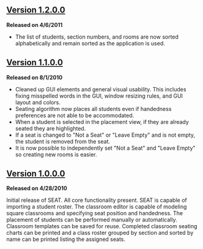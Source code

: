 ## [Version 1.2.0.0](http://student-educational-arrangement-tool.googlecode.com/files/SEAT%201.2.0.0.msi) ##
**Released on 4/6/2011**

  * The list of students, section numbers, and rooms are now sorted alphabetically and remain sorted as the application is used.

## [Version 1.1.0.0](http://student-educational-arrangement-tool.googlecode.com/files/SEAT%201.1.0.0.msi) ##
**Released on 8/1/2010**

  * Cleaned up GUI elements and general visual usability.  This includes fixing misspelled words in the GUI, window resizing rules, and GUI layout and colors.
  * Seating algorithm now places all students even if handedness preferences are not able to be accommodated.
  * When a student is selected in the placement view, if they are already seated they are highlighted.
  * If a seat is changed to "Not a Seat" or "Leave Empty" and is not empty, the student is removed from the seat.
  * It is now possible to independently set "Not a Seat" and "Leave Empty" so creating new rooms is easier.

## [Version 1.0.0.0](http://student-educational-arrangement-tool.googlecode.com/files/SEAT%201.0.0.0.msi) ##
**Released on 4/28/2010**

Initial release of SEAT.  All core functionality present.  SEAT is capable of importing a student roster.  The classroom editor is capable of modeling square classrooms and specifying seat position and handedness.  The placement of students can be performed manually or automatically.  Classroom templates can be saved for reuse.  Completed classroom seating charts can be printed and a class roster grouped by section and sorted by name can be printed listing the assigned seats.